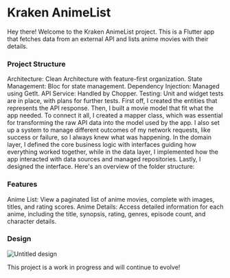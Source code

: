 # Kraken AnimeList

Hey there! Welcome to the Kraken AnimeList project. This is a Flutter app that fetches data from an external API and lists anime movies with their details.

### Project Structure 

Architecture: Clean Architecture with feature-first organization.
State Management: Bloc for state management.
Dependency Injection: Managed using GetIt.
API Service: Handled by Chopper.
Testing: Unit and widget tests are in place, with plans for further tests.
First off, I created the entities that represents the API response. Then, I built a movie model that fit what the app needed. To connect it all, I created a mapper class, which was essential for transforming the raw API data into the model used by the app. I also set up a system to manage different outcomes of my network requests, like success or failure, so I always knew what was happening. In the domain layer, I defined the core business logic with interfaces guiding how everything worked together, while in the data layer, I implemented how the app interacted with data sources and managed repositories. Lastly, I designed the interface. Here's an overview of the folder structure:
 



### Features 
Anime List: View a paginated list of anime movies, complete with images, titles, and rating scores. 
Anime Details: Access detailed information for each anime, including the title, synopsis, rating, genres, episode count, and character details. 



### Design 

![Untitled design](https://github.com/user-attachments/assets/f1af5885-a0e2-4435-a9aa-9e6fc0d2b857)




This project is a work in progress and will continue to evolve!


